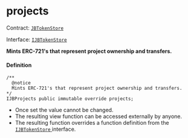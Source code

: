 # projects

Contract: [`JBTokenStore`](/dev/api/v3/contracts/jbtokenstore/README.md)​‌

Interface: [`IJBTokenStore`](/dev/api/v3/interfaces/ijbtokenstore.md)

**Mints ERC-721's that represent project ownership and transfers.**

#### Definition

```
/**
  @notice
  Mints ERC-721's that represent project ownership and transfers.
*/
IJBProjects public immutable override projects;
```

* Once set the value cannot be changed.
* The resulting view function can be accessed externally by anyone.
* The resulting function overrides a function definition from the [`IJBTokenStore` ](/dev/api/v3/interfaces/ijbtokenstore.md) interface.
